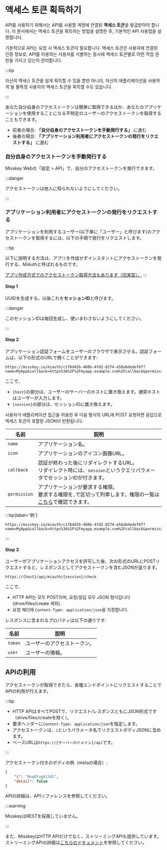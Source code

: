 # 액세스 토큰 획득하기

API를 사용하기 위해서는 API를 사용할 계정에 연결된 **액세스 토큰**을 발급받아야 합니다.
이 문서에서는 액세스 토큰을 획득하는 방법을 설명한 후, 기본적인 API 사용법을 설명합니다.

기본적으로 API는 요청 시 액세스 토큰이 필요합니다.
액세스 토큰은 사용자에 연결된 인증 정보로, API를 이용하는 사용자를 식별하는 동시에 액세스 토큰별로 어떤 작업 권한을 가지고 있는지 관리합니다.

:::tip

자신의 액세스 토큰을 쉽게 획득할 수 있을 뿐만 아니라, 자신의 애플리케이션을 사용하게 될 불특정 사용자의 액세스 토큰을 획득할 수도 있습니다.

:::

あなた自分自身のアクセストークンは簡単に取得できるほか、あなたのアプリケーションを使用することになる不特定のユーザーのアクセストークンを取得することもできます。

- 前者の場合: **「自分自身のアクセストークンを手動発行する」** に進む
- 後者の場合: **「アプリケーション利用者にアクセストークンの発行をリクエストする」** に進む

### 自分自身のアクセストークンを手動発行する

Misskey Webの「設定 > API」で、自分のアクセストークンを発行できます。

:::danger

アクセストークンは他人に知られないようにしてください。

:::

### アプリケーション利用者にアクセストークンの発行をリクエストする

アプリケーションを利用するユーザー(以下単に「ユーザー」と呼びます)のアクセストークンを取得するには、以下の手順で発行をリクエストします。

:::tip

以下に説明する方法は、アプリを作成せずインスタントにアクセストークンを発行する、MiAuthと呼ばれるものです。

[アプリ作成方式でのアクセストークン取得方法もあります（旧来型）。](./app)
:::

#### Step 1

UUIDを生成する。以後これを**セッションID**と呼びます。

:::danger

このセッションIDは毎回生成し、使いまわさないようにしてください。

:::

#### Step 2

アプリケーション認証フォームをユーザーのブラウザで表示させる。認証フォームは、以下の形式のURLで開くことができます:

```
https://misskey.io/miauth/c1f6d42b-468b-4fd2-8274-e58abdedef6f?name=MyApp&callback=https%3A%2F%2Fmyapp.example.com%2Fcallback&permission=write:notes,write:following,read:drive
```

ここで、

- `{host}`の部分は、ユーザーのサーバーのホストに置き換えます。通常ホストはユーザーが入力します。
- `{session}`の部分は、セッションIDに置き換えます。

사용자가 애플리케이션 접근을 허용한 후 다음 형식의 URL에 POST 요청하면 응답으로 액세스 토큰이 포함된 JSON이 반환됩니다.

| 名前           | 説明                                                                            |
| ------------ | ----------------------------------------------------------------------------- |
| `name`       | アプリケーション名。                                                                    |
| `icon`       | アプリケーションのアイコン画像URL。                                                           |
| `callback`   | 認証が終わった後にリダイレクトするURL。<br>リダイレクト時には、`session`というクエリパラメータでセッションIDが付きます。         |
| `permission` | アプリケーションが要求する権限。<br>要求する権限を`,`で区切って列挙します。権限の一覧は[こちら](./permission.md)で確認できます。 |

:::tip{label='例'}

```
https://misskey.io/miauth/c1f6d42b-468b-4fd2-8274-e58abdedef6f?name=MyApp&callback=https%3A%2F%2Fmyapp.example.com%2Fcallback&permission=write:notes,write:following,read:drive
```

:::

#### Step 3

ユーザーがアプリケーションアクセスを許可した後、次の形式のURLにPOSTリクエストすると、レスポンスとしてアクセストークンを含むJSONが返ります。

```
https://{host}/api/miauth/{session}/check
```

ここで、

- HTTP API는 모두 POST이며, 요청/응답 모두 JSON 형식입니다(drive/files/create 제외).
- 요청 헤더에 `Content-Type: application/json`을 지정합니다.

レスポンスに含まれるプロパティは以下の通りです:

| 名前      | 説明             |
| ------- | -------------- |
| `token` | ユーザーのアクセストークン。 |
| `user`  | ユーザーの情報。       |

## APIの利用

アクセストークンが取得できたら、各種エンドポイントにリクエストすることでAPIの利用が行えます。

:::tip

- HTTP APIはすべてPOSTで、リクエスト/レスポンスともにJSON形式です（drive/files/createを除く）。
- 要求ヘッダーに`Content-Type: application/json`を指定します。
- アクセストークンは、`i`というパラメータ名でリクエストボディJSONに含めます。
- ベースURLは`https://{サーバーのドメイン}/api`です。

:::

アクセストークン付きのボディの例（metaの場合）:

```json
{
    "i": "HogEFugA1341",
    "detail": false
}
```

<!--TODO:「APIリファレンス」をリンクに差し替え-->

APIの詳細は、APIリファレンスを参照してください。

:::warning

MisskeyはRESTを採用していません。

:::

また、MisskeyはHTTP APIだけでなく、ストリーミングAPIも提供しています。ストリーミングAPIの詳細は[こちらのドキュメント](./streaming/index.md)を参照してください。
